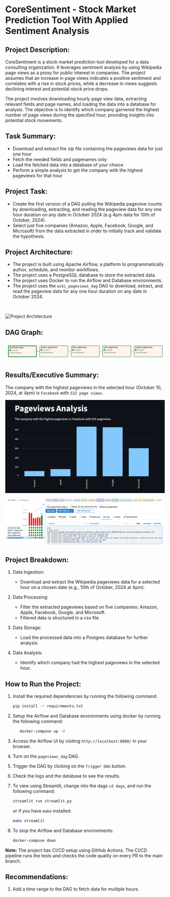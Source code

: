 # CoreSentiment - Stock Market Prediction Tool With Applied Sentiment Analysis

## Project Description:
CoreSentiment is a stock market prediction tool developed for a data consulting organization. It leverages sentiment analysis by using Wikipedia page views as a proxy for public interest in companies. The project assumes that an increase in page views indicates a positive sentiment and correlates with a rise in stock prices, while a decrease in views suggests declining interest and potential stock price drops.

The project involves downloading hourly page view data, extracting relevant fields and page names, and loading the data into a database for analysis. The objective is to identify which company garnered the highest number of page views during the specified hour, providing insights into potential stock movements.

## Task Summary:
- Download and extract the zip file containing the pageviews data for just one hour
- Fetch the needed fields and pagenames only
- Load the fetched data into a database of your choice
- Perform a simple analysis to get the company with the highest pageviews for that hour

## Project Task:
- Create the first version of a DAG pulling the Wikipedia pageview counts by downloading, extracting, and reading the pageview data for any one hour duration on any date in October 2024 (e.g 4pm data for 10th of October, 2024).
-  Select just five companies (Amazon, Apple, Facebook, Google, and Microsoft) from the data extracted in order to initially track and validate the hypothesis.

## Project Architecture:
- The project is built using Apache Airflow, a platform to programmatically author, schedule, and monitor workflows.
- The project uses a PostgreSQL database to store the extracted data.
- The project uses Docker to run the Airflow and Database environments.
- The project uses the `wiki_pageviews_dag` DAG to download, extract, and read the pageview data for any one hour duration on any date in October 2024.

<br/>

![Project Architecture](docs/imgs/architecture.png)

## DAG Graph:
![DAG View](docs/imgs/dag_graph.png)

## Results/Executive Summary:
The company with the highest pageviews in the selected hour (October 10, 2024, at 4pm) is `Facebook` with `532 page views`.

![Results](docs/imgs/summary.png)

![Airflow Result](docs/imgs/dag_result.png)


## Project Breakdown:
1. Data Ingestion:
   - Download and extract the Wikipedia pageviews data for a selected hour on a chosen date (e.g., 10th of October, 2024 at 4pm).

2. Data Processing:
   - Filter the extracted pageviews based on five companies: Amazon, Apple, Facebook, Google, and Microsoft.
   - Filtered data is structured in a csv file
   
3. Data Storage:
   - Load the processed data into a Postgres database for further analysis.

4. Data Analysis:
   - Identify which company had the highest pageviews in the selected hour.


## How to Run the Project:
1. Install the required dependencies by running the following command:
   ```bash
   pip install -r requirements.txt
   ```
2. Setup the Airflow and Database environments using docker by running the following command:
   ```bash
      docker-compose up -d
   ```
3. Access the Airflow UI by visiting `http://localhost:8080/` in your browser.
4. Turn on the `pageviews_dag` DAG.
5. Trigger the DAG by clicking on the `Trigger DAG` button.
6. Check the logs and the database to see the results.
7. To view using Streamlit, change into the dags `cd dags`, and run the following command:
   ```bash
   streamlit run streamlit.py
   ```

   or if you have `make` installed:
   
   ```bash
   make streamlit
   ```
8. To stop the Airflow and Database environments:
   ```bash
   docker-compose down
   ```

**Note:** The project has CI/CD setup using GitHub Actions. The CI/CD pipeline runs the tests and checks the code quality on every PR to the main branch.

## Recommendations:
1. Add a time range to the DAG to fetch data for multiple hours.